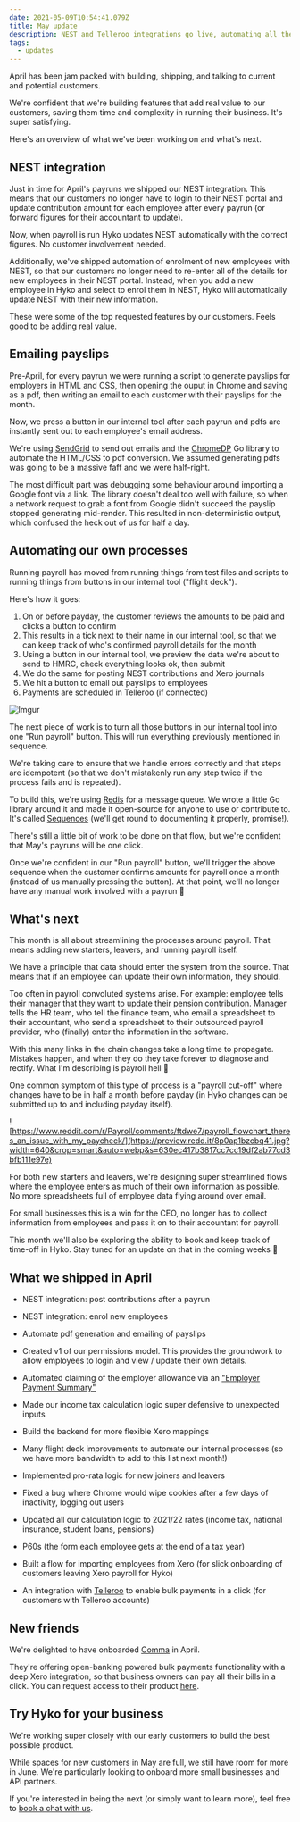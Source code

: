 ```yaml
---
date: 2021-05-09T10:54:41.079Z
title: May update
description: NEST and Telleroo integrations go live, automating all the things
tags:
  - updates
---
```

April has been jam packed with building, shipping, and talking to current and potential customers. 

We're confident that we're building features that add real value to our customers, saving them time and complexity in running their business. It's super satisfying.

Here's an overview of what we've been working on and what's next.

## NEST integration

Just in time for April's payruns we shipped our NEST integration. This means that our customers no longer have to login to their NEST portal and update contribution amount for each employee after every payrun (or forward figures for their accountant to update).

Now, when payroll is run Hyko updates NEST automatically with the correct figures. No customer involvement needed. 

Additionally, we've shipped automation of enrolment of new employees with NEST, so that our customers no longer need to re-enter all of the details for new employees in their NEST portal. Instead, when you add a new employee in Hyko and select to enrol them in NEST, Hyko will automatically update NEST with their new information.

These were some of the top requested features by our customers. Feels good to be adding real value.

## Emailing payslips

Pre-April, for every payrun we were running a script to generate payslips for employers in HTML and CSS, then opening the ouput in Chrome and saving as a pdf, then writing an email to each customer with their payslips for the month. 

Now, we press a button in our internal tool after each payrun and pdfs are instantly sent out to each employee's email address. 

We're using [SendGrid](https://sendgrid.com/) to send out emails and the [ChromeDP](https://github.com/chromedp/chromedp) Go library to automate the HTML/CSS to pdf conversion. We assumed generating pdfs was going to be a massive faff and we were half-right.

The most difficult part was debugging some behaviour around importing a Google font via a link. The library doesn't deal too well with failure, so when a network request to grab a font from Google didn't succeed the payslip stopped generating mid-render. This resulted in non-deterministic output, which confused the heck out of us for half a day.


## Automating our own processes

Running payroll has moved from running things from test files and scripts to running things from buttons in our internal tool ("flight deck"). 

Here's how it goes:

1. On or before payday, the customer reviews the amounts to be paid and clicks a button to confirm
2. This results in a tick next to their name in our internal tool, so that we can keep track of who's confirmed payroll details for the month
3. Using a button in our internal tool, we preview the data we're about to send to HMRC, check everything looks ok, then submit
4. We do the same for posting NEST contributions and Xero journals 
5. We hit a button to email out payslips to employees
6. Payments are scheduled in Telleroo (if connected)

![Imgur](https://i.imgur.com/ey9mugn.png)

The next piece of work is to turn all those buttons in our internal tool into one "Run payroll" button. This will run everything previously mentioned in sequence. 

We're taking care to ensure that we handle errors correctly and that steps are idempotent (so that we don't mistakenly run any step twice if the process fails and is repeated).

To build this, we're using [Redis](https://redis.io/) for a message queue. We wrote a little Go library around it and made it open-source for anyone to use or contribute to. It's called [Sequences](https://github.com/HykoAPI/sequences) (we'll get round to documenting it properly, promise!).

There's still a little bit of work to be done on that flow, but we're confident that May's payruns will be one click.

Once we're confident in our "Run payroll" button, we'll trigger the above sequence when the customer confirms amounts for payroll once a month (instead of us manually pressing the button). At that point, we'll no longer have any manual work involved with a payrun 🎉


## What's next

This month is all about streamlining the processes around payroll. That means adding new starters, leavers, and running payroll itself. 

We have a principle that data should enter the system from the source. That means that if an employee can update their own information, they should. 

Too often in payroll convoluted systems arise. For example: employee tells their manager that they want to update their pension contribution. Manager tells the HR team, who tell the finance team, who email a spreadsheet to their accountant, who send a spreadsheet to their outsourced payroll provider, who (finally) enter the information in the software. 

With this many links in the chain changes take a long time to propagate. Mistakes happen, and when they do they take forever to diagnose and rectify. What I'm describing is payroll hell 👹

One common symptom of this type of process is a "payroll cut-off" where changes have to be in half a month before payday (in Hyko changes can be submitted up to and including payday itself).

![https://www.reddit.com/r/Payroll/comments/ftdwe7/payroll_flowchart_theres_an_issue_with_my_paycheck/](https://preview.redd.it/8p0ap1bzcbq41.jpg?width=640&crop=smart&auto=webp&s=630ec417b3817cc7cc19df2ab77cd3bfb111e97e)

For both new starters and leavers, we're designing super streamlined flows where the employee enters as much of their own information as possible. No more spreadsheets full of employee data flying around over email.

For small businesses this is a win for the CEO, no longer has to collect information from employees and pass it on to their accountant for payroll.

This month we'll also be exploring the ability to book and keep track of time-off in Hyko. Stay tuned for an update on that in the coming weeks 🤞


## What we shipped in April

- NEST integration: post contributions after a payrun

- NEST integration: enrol new employees

- Automate pdf generation and emailing of payslips

- Created v1 of our permissions model. This provides the groundwork to allow employees to login and view / update their own details. 

- Automated claiming of the employer allowance via an ["Employer Payment Summary"](https://www.gov.uk/running-payroll/reporting-to-hmrc-eps)

- Made our income tax calculation logic super defensive to unexpected inputs

- Build the backend for more flexible Xero mappings

- Many flight deck improvements to automate our internal processes (so we have more bandwidth to add to this list next month!)

- Implemented pro-rata logic for new joiners and leavers

- Fixed a bug where Chrome would wipe cookies after a few days of inactivity, logging out users

- Updated all our calculation logic to 2021/22 rates (income tax, national insurance, student loans, pensions)

- P60s (the form each employee gets at the end of a tax year)

- Built a flow for importing employees from Xero (for slick onboarding of customers leaving Xero payroll for Hyko)

- An integration with [Telleroo](https://www.telleroo.com/) to enable bulk payments in a click (for customers with Telleroo accounts)


## New friends

We're delighted to have onboarded [Comma](https://usecomma.com/) in April. 

They're offering open-banking powered bulk payments functionality with a deep Xero integration, so that business owners can pay all their bills in a click. You can request access to their product [here](https://usecomma.com/request-access).


## Try Hyko for your business

We're working super closely with our early customers to build the best possible product. 

While spaces for new customers in May are full, we still have room for more in June. We're particularly looking to onboard more small businesses and API partners.

If you're interested in being the next (or simply want to learn more), feel free to [book a chat with us](https://calendly.com/naz-hyko/30min?back=1&month=2021-05). 

